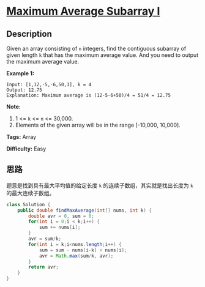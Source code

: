 # [Maximum Average Subarray I][title]

## Description

Given an array consisting of `n` integers, find the contiguous subarray of given length `k` that has the maximum average value. And you need to output the maximum average value.

**Example 1:**

```
Input: [1,12,-5,-6,50,3], k = 4
Output: 12.75
Explanation: Maximum average is (12-5-6+50)/4 = 51/4 = 12.75
```

**Note:**

1. 1 <= `k` <= `n` <= 30,000.
2. Elements of the given array will be in the range [-10,000, 10,000].

**Tags:** Array

**Difficulty:** Easy

## 思路

题意是找到具有最大平均值的给定长度 `k` 的连续子数组，其实就是找出长度为 `k` 的最大连续子数组。

``` java
class Solution {
    public double findMaxAverage(int[] nums, int k) {
        double avr = 0, sum = 0;
        for(int i = 0;i < k;i++) {
            sum += nums[i];
        }
        avr = sum/k;
        for(int i = k;i<nums.length;i++) {
            sum = sum - nums[i-k] + nums[i];
            avr = Math.max(sum/k, avr);
        }
        return avr;
    }
}
```

[title]: https://leetcode.com/problems/maximum-average-subarray-i
